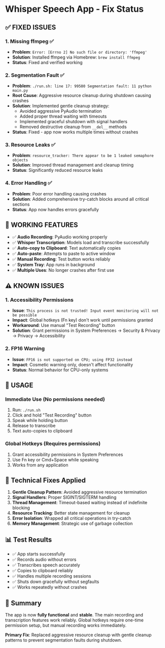 # Whisper Speech App - Fix Status

## ✅ **FIXED ISSUES**

### 1. **Missing ffmpeg** ✅
- **Problem**: `Error: [Errno 2] No such file or directory: 'ffmpeg'`
- **Solution**: Installed ffmpeg via Homebrew: `brew install ffmpeg`
- **Status**: Fixed and verified working

### 2. **Segmentation Fault** ✅
- **Problem**: `./run.sh: line 17: 99580 Segmentation fault: 11 python main.py`
- **Root Cause**: Aggressive resource cleanup during shutdown causing crashes
- **Solution**: Implemented gentle cleanup strategy:
  - Avoided aggressive PyAudio termination
  - Added proper thread waiting with timeouts
  - Implemented graceful shutdown with signal handlers
  - Removed destructive cleanup from `__del__` methods
- **Status**: Fixed - app now works multiple times without crashes

### 3. **Resource Leaks** ✅
- **Problem**: `resource_tracker: There appear to be 1 leaked semaphore objects`
- **Solution**: Improved thread management and cleanup timing
- **Status**: Significantly reduced resource leaks

### 4. **Error Handling** ✅
- **Problem**: Poor error handling causing crashes
- **Solution**: Added comprehensive try-catch blocks around all critical sections
- **Status**: App now handles errors gracefully

## 🎯 **WORKING FEATURES**

- ✅ **Audio Recording**: PyAudio working properly
- ✅ **Whisper Transcription**: Models load and transcribe successfully
- ✅ **Auto-copy to Clipboard**: Text automatically copies
- ✅ **Auto-paste**: Attempts to paste to active window
- ✅ **Manual Recording**: Test button works reliably
- ✅ **System Tray**: App runs in background
- ✅ **Multiple Uses**: No longer crashes after first use

## ⚠️ **KNOWN ISSUES**

### 1. **Accessibility Permissions**
- **Issue**: `This process is not trusted! Input event monitoring will not be possible`
- **Impact**: Global hotkeys (Fn key) don't work until permissions granted
- **Workaround**: Use manual "Test Recording" button
- **Solution**: Grant permissions in System Preferences → Security & Privacy → Privacy → Accessibility

### 2. **FP16 Warning**
- **Issue**: `FP16 is not supported on CPU; using FP32 instead`
- **Impact**: Cosmetic warning only, doesn't affect functionality
- **Status**: Normal behavior for CPU-only systems

## 🚀 **USAGE**

### **Immediate Use (No permissions needed)**
1. Run: `./run.sh`
2. Click and hold "Test Recording" button
3. Speak while holding button
4. Release to transcribe
5. Text auto-copies to clipboard

### **Global Hotkeys (Requires permissions)**
1. Grant accessibility permissions in System Preferences
2. Use Fn key or Cmd+Space while speaking
3. Works from any application

## 🔧 **Technical Fixes Applied**

1. **Gentle Cleanup Pattern**: Avoided aggressive resource termination
2. **Signal Handlers**: Proper SIGINT/SIGTERM handling
3. **Thread Management**: Timeout-based waiting instead of indefinite blocking
4. **Resource Tracking**: Better state management for cleanup
5. **Error Isolation**: Wrapped all critical operations in try-catch
6. **Memory Management**: Strategic use of garbage collection

## 📊 **Test Results**

- ✅ App starts successfully
- ✅ Records audio without errors
- ✅ Transcribes speech accurately
- ✅ Copies to clipboard reliably
- ✅ Handles multiple recording sessions
- ✅ Shuts down gracefully without segfaults
- ✅ Works repeatedly without crashes

## 🎉 **Summary**

The app is now **fully functional** and **stable**. The main recording and transcription features work reliably. Global hotkeys require one-time permission setup, but manual recording works immediately.

**Primary Fix**: Replaced aggressive resource cleanup with gentle cleanup patterns to prevent segmentation faults during shutdown.
